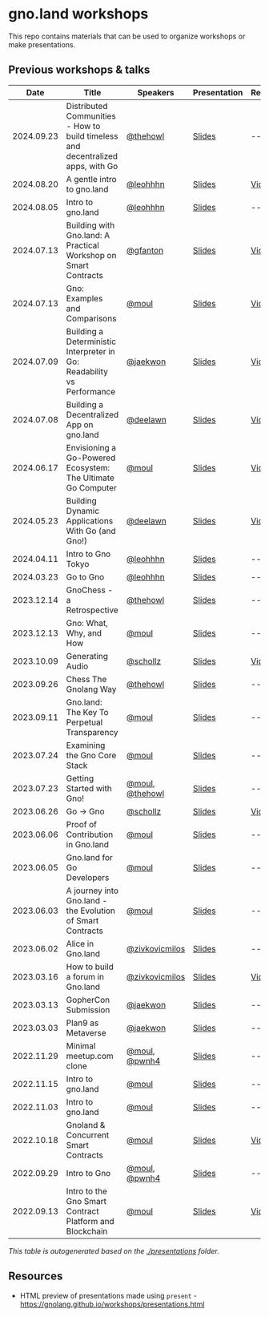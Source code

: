 # gno.land workshops

This repo contains materials that can be used to organize workshops or make 
presentations.

## Previous workshops & talks

[embedmd]:# (scripts/table.md)

|Date       |Title                                                                           |Speakers                                                                 |Presentation                                                                                                                                |Recording                                                                                            |
|----       |-----                                                                           |--------                                                                 |------------                                                                                                                                |---------                                                                                            |
|2024.09.23 |Distributed Communities - How to build timeless and decentralized apps, with Go |[@thehowl](https://github.com/thehowl)                                   |[Slides](https://gnolang.github.io/workshops/presentations/2024-09-23--distributed-communities--morgan/slides.html)                         |---                                                                                                  |
|2024.08.20 |A gentle intro to gno.land                                                      |[@leohhhn](https://github.com/leohhhn)                                   |[Slides](presentations/2024-08-20--gentle-intro-to-gnoland--leon/presentation.pdf)                                                          |[Video](https://www.youtube.com/watch?v=hTGeG0z09NU)                                                 |
|2024.08.05 |Intro to gno.land                                                               |[@leohhhn](https://github.com/leohhhn)                                   |[Slides](https://docs.google.com/presentation/d/1tnplCWxhg-RFatDS3w1iJnO0vSfBAuw2ZA0ommNJQOU/edit?usp=sharing)                              |---                                                                                                  |
|2024.07.13 |Building with Gno.land: A Practical Workshop on Smart Contracts                 |[@gfanton](https://github.com/gfanton)                                   |[Slides](presentations/2024-07-13--nebular--gfanton/README.md)                                                                              |[Video](https://www.youtube.com/watch?v=oBQ-t_E0QpI)                                                 |
|2024.07.13 |Gno: Examples and Comparisons                                                   |[@moul](https://github.com/moul)                                         |[Slides](https://gnolang.github.io/workshops/presentations/2024-07-13--nebular--manfred/presentation.slide.html#1)                          |[Video](https://www.youtube.com/watch?v=Zsl3xu_Edcc)                                                 |
|2024.07.09 |Building a Deterministic Interpreter in Go: Readability vs Performance          |[@jaekwon](https://github.com/jaekwon)                                   |[Slides](presentations/2024-07-09--gophercon-us--jae)                                                                                       |[Video](https://www.youtube.com/watch?v=betUkghf_jo)                                                 |
|2024.07.08 |Building a Decentralized App on gno.land                                        |[@deelawn](https://github.com/deelawn)                                   |[Slides](presentations/2024-07-08--gophercon-us--dylan)                                                                                     |[Video](https://www.youtube.com/watch?v=lwL2VyjaV-A)                                                 |
|2024.06.17 |Envisioning a Go-Powered Ecosystem: The Ultimate Go Computer                    |[@moul](https://github.com/moul)                                         |[Slides](presentations/2024-06-17--gophercon-berlin--manfred)                                                                               |[Video](https://youtu.be/dLE2-8QPK64?si=IidxNLGrwwS6jbYL)                                            |
|2024.05.23 |Building Dynamic Applications With Go (and Gno!)                                |[@deelawn](https://github.com/deelawn)                                   |[Slides](presentations/2024-05-23--belgrade--dylan/slides.pdf)                                                                              |[Video](https://www.youtube.com/watch?v=tNM1DHOxIQ8)                                                 |
|2024.04.11 |Intro to Gno Tokyo                                                              |[@leohhhn](https://github.com/leohhhn)                                   |[Slides](presentations/2024-04-11--tokyo-intro-to-gno--leon/slides.pdf)                                                                     |---                                                                                                  |
|2024.03.23 |Go to Gno                                                                       |[@leohhhn](https://github.com/leohhhn)                                   |[Slides](presentations/2024-03-23--seoul-go-to-gno--leon/Go_to_Gno_slides.pdf)                                                              |---                                                                                                  |
|2023.12.14 |GnoChess - a Retrospective                                                      |[@thehowl](https://github.com/thehowl)                                   |[Slides](presentations/2023-12-14--gnochess-a-retrospective--morgan/slides.reveal.md)                                                       |---                                                                                                  |
|2023.12.13 |Gno: What, Why, and How                                                         |[@moul](https://github.com/moul)                                         |[Slides](presentations/2023-12-13--rouen--manfred/slides.md)                                                                                |---                                                                                                  |
|2023.10.09 |Generating Audio                                                                |[@schollz](https://github.com/schollz)                                   |[Slides](presentations/2023-10-09--generating-audio--schollz/presentation.md)                                                               |[Video](https://www.youtube.com/watch?v=lmmUIEHhdqA&t=2s)                                            |
|2023.09.26 |Chess The Gnolang Way                                                           |[@thehowl](https://github.com/thehowl)                                   |[Slides](presentations/2023-09-26--chess-the-gnolang-way--morgan/slides.reveal.md)                                                          |---                                                                                                  |
|2023.09.11 |Gno.land: The Key To Perpetual Transparency                                     |[@moul](https://github.com/moul)                                         |[Slides](https://gnolang.github.io/workshops/presentations/2023-09-11--dappcon-key-perpetual-transparency--manfred/presentation.slide.html) |---                                                                                                  |
|2023.07.24 |Examining the Gno Core Stack                                                    |[@moul](https://github.com/moul)                                         |[Slides](https://gnolang.github.io/workshops/presentations/2023-07-24--talk-nebular--manfred/presentations.slide.html#1)                    |---                                                                                                  |
|2023.07.23 |Getting Started with Gno!                                                       |[@moul](https://github.com/moul), [@thehowl](https://github.com/thehowl) |[Slides](presentations/2023-07-23--workshop-nebular--manfred-morgan/README.md)                                                              |---                                                                                                  |
|2023.06.26 |Go -> Gno                                                                       |[@schollz](https://github.com/schollz)                                   |[Slides](presentations/2023-06-26--go-to-gno--schollz/slides.pdf)                                                                           |[Video](https://www.youtube.com/watch?v=F-_dadxcRJM)                                                 |
|2023.06.06 |Proof of Contribution in Gno.land                                               |[@moul](https://github.com/moul)                                         |[Slides](https://gnolang.github.io/workshops/presentations/2023-06-06--buidl-asia--manfred/presentations.slide.html)                        |---                                                                                                  |
|2023.06.05 |Gno.land for Go Developers                                                      |[@moul](https://github.com/moul)                                         |[Slides](https://gnolang.github.io/workshops/presentations/2023-06-05--getting-to-gno-seoul--manfred/presentations.slide.html#1)            |---                                                                                                  |
|2023.06.03 |A journey into Gno.land - the Evolution of Smart Contracts                      |[@moul](https://github.com/moul)                                         |[Slides](https://gnolang.github.io/workshops/presentations/2023-06-03--eth-seoul--manfred/presentations.slide.html#1)                       |---                                                                                                  |
|2023.06.02 |Alice in Gno.land                                                               |[@zivkovicmilos](https://github.com/zivkovicmilos)                       |[Slides](presentations/2023-06-02--eth-belgrade--milos/README.md)                                                                           |---                                                                                                  |
|2023.03.16 |How to build a forum in Gno.land                                                |[@zivkovicmilos](https://github.com/zivkovicmilos)                       |[Slides](presentations/2023-03-16--online--milos/README.md)                                                                                 |[Video](https://www.youtube.com/watch?v=gmP-mH-64HA)                                                 |
|2023.03.13 |GopherCon Submission                                                            |[@jaekwon](https://github.com/jaekwon)                                   |[Slides](presentations/2023-03-13--gophercon_submission--jae/README.md)                                                                     |---                                                                                                  |
|2023.03.03 |Plan9 as Metaverse                                                              |[@jaekwon](https://github.com/jaekwon)                                   |[Slides](presentations/2023-03-03--ethdenver_gnoland_plan9_as_metaverse--jae/README.md)                                                     |---                                                                                                  |
|2022.11.29 |Minimal meetup.com clone                                                        |[@moul](https://github.com/moul), [@pwnh4](https://github.com/pwnh4)     |[Slides](https://github.com/xplrz/gnoland-meetup)                                                                                           |---                                                                                                  |
|2022.11.15 |Intro to gno.land                                                               |[@moul](https://github.com/moul)                                         |[Slides](presentations/2022-11-15--istanbul--manfred/slides.pdf)                                                                            |---                                                                                                  |
|2022.11.03 |Intro to gno.land                                                               |[@moul](https://github.com/moul)                                         |[Slides](presentations/2022-11-03--lisbon--manfred/slides.pdf)                                                                              |---                                                                                                  |
|2022.10.18 |Gnoland & Concurrent Smart Contracts                                            |[@moul](https://github.com/moul)                                         |[Slides](presentations/2022-10-18--cosmoverse--manfred/slides.pdf)                                                                          |[Video](https://www.youtube.com/watch?v=gcZHjlqG8gg&list=PLUg1PF7xcA8WHJ6aXXPi4CckVd7WEukF6&index=8) |
|2022.09.29 |Intro to Gno                                                                    |[@moul](https://github.com/moul), [@pwnh4](https://github.com/pwnh4)     |[Slides](https://github.com/xplrz/gnoland-workshop)                                                                                         |---                                                                                                  |
|2022.09.13 |Intro to the Gno Smart Contract Platform and Blockchain                         |[@moul](https://github.com/moul)                                         |[Slides](presentations/2022-09-13--berlin--manfred/slides.pdf)                                                                              |[Video](https://www.youtube.com/watch?v=S36kA5RqLvs)                                                 |



_This table is autogenerated based on the [./presentations](./presentations) folder._

## Resources

* HTML preview of presentations made using `present` - https://gnolang.github.io/workshops/presentations.html
